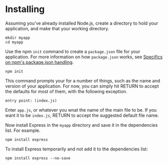 # Installing

Assuming you've already installed Node.js, create a directory to hold your application, and make that your working directory.

    mkdir myapp
    cd myapp

Use the npm `init` command to create a `package.json` file for your application. For more information on how `package.json` works, see [Specifics on npm's package.json handling](https://docs.npmjs.com/files/package.json). </br>

    npm init

This command prompts your for a number of things, such as the name and version of your application. For now, you can simply hit RETURN to accept the defaults for most of them, with the following exception.

    entry point: (index.js)

Enter `app.js`, or whatever you wnat the name of the main file to be. If you want it to be `index.js`, RETURN to accept the suggested default file name.</br>

Now install Express in the `myapp` directory and save it in the dependencies list. For example.</br>

    npm install express

To install Express temporarily and not add it to the dependencies list:</br>

    npm install express --no-save
